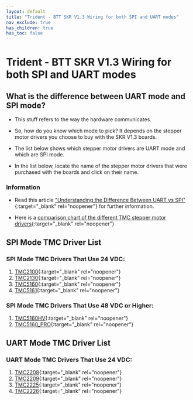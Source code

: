 ```yaml
---
layout: default
title: "Trident - BTT SKR V1.3 Wiring for both SPI and UART modes"
nav_exclude: true
has_children: true
has_toc: false
---
```


# Trident - BTT SKR V1.3 Wiring for both SPI and UART modes

## What is the difference between UART mode and SPI mode?

* This stuff refers to the way the hardware communicates.

* So, how do you know which mode to pick? It depends on the stepper motor drivers you choose to buy with the SKR V1.3 boards.

* The list below shows which stepper motor drivers are UART mode and which are SPI mode.

* In the list below, locate the name of the stepper motor drivers that were purchased with the boards and click on their name.

### Information

* Read this article ["Understanding the Difference Between UART vs SPI" ](./images/What_is_the_Difference_Between_SPI_vs_UART.pdf#toolbar=1&page=1){:target="_blank" rel="noopener"} for further information.

* Here is a [comparison chart of the different TMC stepper motor drivers](https://learn.watterott.com/silentstepstick/comparison/){:target="_blank" rel="noopener"}


## SPI Mode TMC Driver List

### SPI Mode TMC Drivers That Use 24 VDC:

1.  [TMC2100](./tri_skr_v13_spi_wiring#trident---skr-v13-tmc2100-tmc2130-tmc5160-tmc5161-tmc5160hv-tmc5160pro-wiring){:target="_blank" rel="noopener"}
2.  [TMC2130](./tri_skr_v13_spi_wiring#trident---skr-v13-tmc2100-tmc2130-tmc5160-tmc5161-tmc5160hv-tmc5160pro-wiring){:target="_blank" rel="noopener"}
3.  [TMC5160](./tri_skr_v13_spi_wiring#trident---skr-v13-tmc2100-tmc2130-tmc5160-tmc5161-tmc5160hv-tmc5160pro-wiring){:target="_blank" rel="noopener"}
4.  [TMC5161](./tri_skr_v13_spi_wiring#trident---skr-v13-tmc2100-tmc2130-tmc5160-tmc5161-tmc5160hv-tmc5160pro-wiring){:target="_blank" rel="noopener"}

### SPI Mode TMC Drivers That Use 48 VDC or Higher:

1. [TMC5160HV](./tri_skr_v13_spi_wiring#trident---skr-v13-tmc2100-tmc2130-tmc5160-tmc5161-tmc5160hv-tmc5160pro-wiring){:target="_blank" rel="noopener"}
2. [TMC5160_PRO](./tri_skr_v13_spi_wiring#trident---skr-v13-tmc2100-tmc2130-tmc5160-tmc5161-tmc5160hv-tmc5160pro-wiring){:target="_blank" rel="noopener"}


## UART Mode TMC Driver List

### UART Mode TMC Drivers That Use 24 VDC:

1.  [TMC2208](../../../build/electrical/tri_skrv13_uart_wiring#trident---skr-v13-tmc2208-tmc2209-tmc2225-tmc2226-wiring){:target="_blank" rel="noopener"}
2.  [TMC2209](../../../build/electrical/tri_skrv13_uart_wiring#trident---skr-v13-tmc2208-tmc2209-tmc2225-tmc2226-wiring){:target="_blank" rel="noopener"}
3.  [TMC2225](../../../build/electrical/tri_skrv13_uart_wiring#trident---skr-v13-tmc2208-tmc2209-tmc2225-tmc2226-wiring){:target="_blank" rel="noopener"}
4.  [TMC2226](../../../build/electrical/tri_skrv13_uart_wiring#trident---skr-v13-tmc2208-tmc2209-tmc2225-tmc2226-wiring){:target="_blank" rel="noopener"}